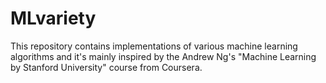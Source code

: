 # MLvariety
This repository contains implementations of various machine learning algorithms and it's mainly inspired by the Andrew Ng's "Machine Learning by Stanford University" course from Coursera.
